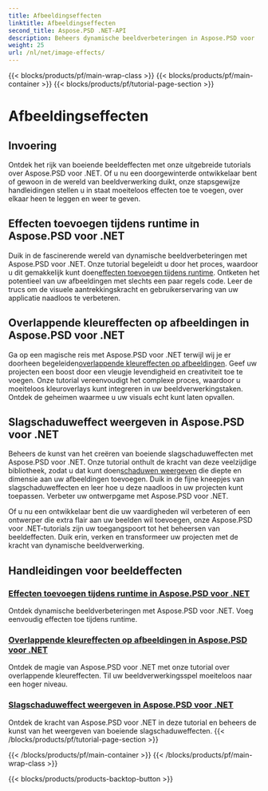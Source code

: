 ```yaml
---
title: Afbeeldingseffecten
linktitle: Afbeeldingseffecten
second_title: Aspose.PSD .NET-API
description: Beheers dynamische beeldverbeteringen in Aspose.PSD voor .NET. Verbeter uw beeldverwerking met tutorials over het toevoegen, overlappen en renderen van verbluffende effecten tijdens runtime.
weight: 25
url: /nl/net/image-effects/
---
```


{{< blocks/products/pf/main-wrap-class >}}
{{< blocks/products/pf/main-container >}}
{{< blocks/products/pf/tutorial-page-section >}}

# Afbeeldingseffecten


## Invoering

Ontdek het rijk van boeiende beeldeffecten met onze uitgebreide tutorials over Aspose.PSD voor .NET. Of u nu een doorgewinterde ontwikkelaar bent of gewoon in de wereld van beeldverwerking duikt, onze stapsgewijze handleidingen stellen u in staat moeiteloos effecten toe te voegen, over elkaar heen te leggen en weer te geven.

## Effecten toevoegen tijdens runtime in Aspose.PSD voor .NET

 Duik in de fascinerende wereld van dynamische beeldverbeteringen met Aspose.PSD voor .NET. Onze tutorial begeleidt u door het proces, waardoor u dit gemakkelijk kunt doen[effecten toevoegen tijdens runtime](./add-effect-runtime/). Ontketen het potentieel van uw afbeeldingen met slechts een paar regels code. Leer de trucs om de visuele aantrekkingskracht en gebruikerservaring van uw applicatie naadloos te verbeteren.

## Overlappende kleureffecten op afbeeldingen in Aspose.PSD voor .NET

Ga op een magische reis met Aspose.PSD voor .NET terwijl wij je er doorheen begeleiden[overlappende kleureffecten op afbeeldingen](./overlay-color-effect/). Geef uw projecten een boost door een vleugje levendigheid en creativiteit toe te voegen. Onze tutorial vereenvoudigt het complexe proces, waardoor u moeiteloos kleuroverlays kunt integreren in uw beeldverwerkingstaken. Ontdek de geheimen waarmee u uw visuals echt kunt laten opvallen.

## Slagschaduweffect weergeven in Aspose.PSD voor .NET

 Beheers de kunst van het creëren van boeiende slagschaduweffecten met Aspose.PSD voor .NET. Onze tutorial onthult de kracht van deze veelzijdige bibliotheek, zodat u dat kunt doen[schaduwen weergeven](./render-drop-shadow/) die diepte en dimensie aan uw afbeeldingen toevoegen. Duik in de fijne kneepjes van slagschaduweffecten en leer hoe u deze naadloos in uw projecten kunt toepassen. Verbeter uw ontwerpgame met Aspose.PSD voor .NET.

Of u nu een ontwikkelaar bent die uw vaardigheden wil verbeteren of een ontwerper die extra flair aan uw beelden wil toevoegen, onze Aspose.PSD voor .NET-tutorials zijn uw toegangspoort tot het beheersen van beeldeffecten. Duik erin, verken en transformeer uw projecten met de kracht van dynamische beeldverwerking.


## Handleidingen voor beeldeffecten
### [Effecten toevoegen tijdens runtime in Aspose.PSD voor .NET](./add-effect-runtime/)
Ontdek dynamische beeldverbeteringen met Aspose.PSD voor .NET. Voeg eenvoudig effecten toe tijdens runtime.
### [Overlappende kleureffecten op afbeeldingen in Aspose.PSD voor .NET](./overlay-color-effect/)
Ontdek de magie van Aspose.PSD voor .NET met onze tutorial over overlappende kleureffecten. Til uw beeldverwerkingsspel moeiteloos naar een hoger niveau.
### [Slagschaduweffect weergeven in Aspose.PSD voor .NET](./render-drop-shadow/)
Ontdek de kracht van Aspose.PSD voor .NET in deze tutorial en beheers de kunst van het weergeven van boeiende slagschaduweffecten.
{{< /blocks/products/pf/tutorial-page-section >}}

{{< /blocks/products/pf/main-container >}}
{{< /blocks/products/pf/main-wrap-class >}}

{{< blocks/products/products-backtop-button >}}
